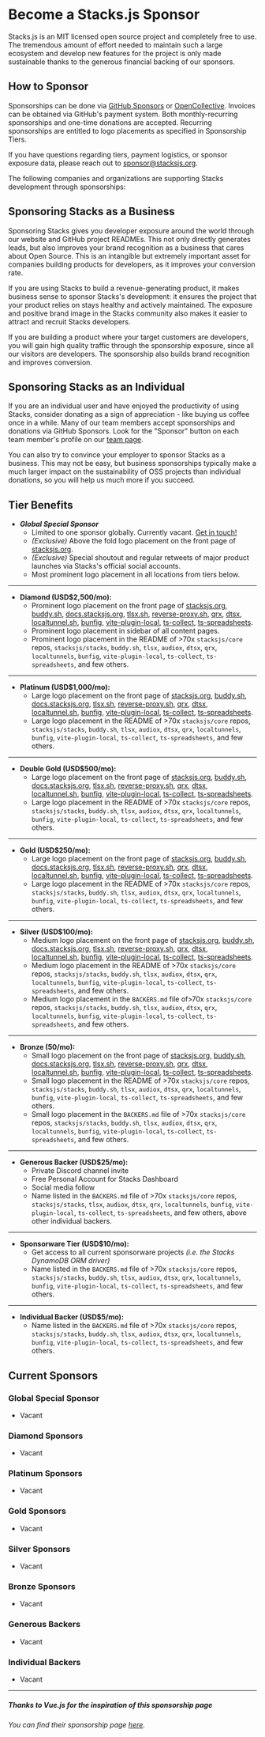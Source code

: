 # Become a Stacks.js Sponsor

Stacks.js is an MIT licensed open source project and completely free to use. The tremendous amount of effort needed to maintain such a large ecosystem and develop new features for the project is only made sustainable thanks to the generous financial backing of our sponsors.

## How to Sponsor

Sponsorships can be done via [GitHub Sponsors](https://github.com/sponsors/chrisbbreuer) or [OpenCollective](https://opencollective.com/stacksjs). Invoices can be obtained via GitHub's payment system. Both monthly-recurring sponsorships and one-time donations are accepted. Recurring sponsorships are entitled to logo placements as specified in Sponsorship Tiers.

If you have questions regarding tiers, payment logistics, or sponsor exposure data, please reach out to <sponsor@stacksjs.org>.

The following companies and organizations are supporting Stacks development through sponsorships:

## Sponsoring Stacks as a Business

Sponsoring Stacks gives you developer exposure around the world through our website and GitHub project READMEs. This not only directly generates leads, but also improves your brand recognition as a business that cares about Open Source. This is an intangible but extremely important asset for companies building products for developers, as it improves your conversion rate.

If you are using Stacks to build a revenue-generating product, it makes business sense to sponsor Stacks's development: it ensures the project that your product relies on stays healthy and actively maintained. The exposure and positive brand image in the Stacks community also makes it easier to attract and recruit Stacks developers.

If you are building a product where your target customers are developers, you will gain high quality traffic through the sponsorship exposure, since all our visitors are developers. The sponsorship also builds brand recognition and improves conversion.

## Sponsoring Stacks as an Individual

If you are an individual user and have enjoyed the productivity of using Stacks, consider donating as a sign of appreciation - like buying us coffee once in a while. Many of our team members accept sponsorships and donations via GitHub Sponsors. Look for the "Sponsor" button on each team member's profile on our [team page](https://stacksjs-docs.netlify.app/team).

You can also try to convince your employer to sponsor Stacks as a business. This may not be easy, but business sponsorships typically make a much larger impact on the sustainability of OSS projects than individual donations, so you will help us much more if you succeed.

## Tier Benefits

- ***Global Special Sponsor***
  - Limited to one sponsor globally. Currently vacant. [Get in touch!](mailto:sponsors@stacksjs.org)
  - *(Exclusive)* Above the fold logo placement on the front page of [stacksjs.org](https://stacksjs.org).
  - *(Exclusive)* Special shoutout and regular retweets of major product launches via Stacks's official social accounts.
  - Most prominent logo placement in all locations from tiers below.

___

- **Diamond (USD$2,500/mo):**
  - Prominent logo placement on the front page of [stacksjs.org](https://stacksjs.org), [buddy.sh](https://buddy.sh), [docs.stacksjs.org](https://docs.stacksjs.org), [tlsx.sh](https://tlsx.sh), [reverse-proxy.sh](https://reverse-proxy.sh), [qrx](https://ts-quick-reaction.netlify.app), [dtsx](https://github.com/stacksjs/dtsx), [localtunnel.sh](https://localtunnel.sh), [bunfig](https://bunfig.netlify.app/), [vite-plugin-local](https://vite-plugin-local.netlify.app/), [ts-collect](https://ts-collect.netlify.app/), [ts-spreadsheets](https://ts-spreadsheets.netlify.app/).
  - Prominent logo placement in sidebar of all content pages.
  - Prominent logo placement in the README of >70x `stacksjs/core` repos, `stacksjs/stacks`, `buddy.sh`, `tlsx`, `audiox`, `dtsx`, `qrx`, `localtunnels`, `bunfig`, `vite-plugin-local`, `ts-collect`, `ts-spreadsheets`, and few others.

___

- **Platinum (USD$1,000/mo):**
  - Large logo placement on the front page of [stacksjs.org](https://stacksjs.org), [buddy.sh](https://buddy.sh), [docs.stacksjs.org](https://docs.stacksjs.org), [tlsx.sh](https://tlsx.sh), [reverse-proxy.sh](https://reverse-proxy.sh), [qrx](https://ts-quick-reaction.netlify.app), [dtsx](https://github.com/stacksjs/dtsx), [localtunnel.sh](https://localtunnel.sh), [bunfig](https://bunfig.netlify.app/), [vite-plugin-local](https://vite-plugin-local.netlify.app/), [ts-collect](https://ts-collect.netlify.app/), [ts-spreadsheets](https://ts-spreadsheets.netlify.app/).
  - Large logo placement in the README of >70x `stacksjs/core` repos, `stacksjs/stacks`, `buddy.sh`, `tlsx`, `audiox`, `dtsx`, `qrx`, `localtunnels`, `bunfig`, `vite-plugin-local`, `ts-collect`, `ts-spreadsheets`, and few others.

___

- **Double Gold (USD$500/mo):**
  - Large logo placement on the front page of [stacksjs.org](https://stacksjs.org), [buddy.sh](https://buddy.sh), [docs.stacksjs.org](https://docs.stacksjs.org), [tlsx.sh](https://tlsx.sh), [reverse-proxy.sh](https://reverse-proxy.sh), [qrx](https://ts-quick-reaction.netlify.app), [dtsx](https://github.com/stacksjs/dtsx), [localtunnel.sh](https://localtunnel.sh), [bunfig](https://bunfig.netlify.app/), [vite-plugin-local](https://vite-plugin-local.netlify.app/), [ts-collect](https://ts-collect.netlify.app/), [ts-spreadsheets](https://ts-spreadsheets.netlify.app/).
  - Large logo placement in the README of >70x `stacksjs/core` repos, `stacksjs/stacks`, `buddy.sh`, `tlsx`, `audiox`, `dtsx`, `qrx`, `localtunnels`, `bunfig`, `vite-plugin-local`, `ts-collect`, `ts-spreadsheets`, and few others.

___

- **Gold (USD$250/mo):**
  - Large logo placement on the front page of [stacksjs.org](https://stacksjs.org), [buddy.sh](https://buddy.sh), [docs.stacksjs.org](https://docs.stacksjs.org), [tlsx.sh](https://tlsx.sh), [reverse-proxy.sh](https://reverse-proxy.sh), [qrx](https://ts-quick-reaction.netlify.app), [dtsx](https://github.com/stacksjs/dtsx), [localtunnel.sh](https://localtunnel.sh), [bunfig](https://bunfig.netlify.app/), [vite-plugin-local](https://vite-plugin-local.netlify.app/), [ts-collect](https://ts-collect.netlify.app/), [ts-spreadsheets](https://ts-spreadsheets.netlify.app/).
  - Large logo placement in the README of >70x `stacksjs/core` repos, `stacksjs/stacks`, `buddy.sh`, `tlsx`, `audiox`, `dtsx`, `qrx`, `localtunnels`, `bunfig`, `vite-plugin-local`, `ts-collect`, `ts-spreadsheets`, and few others.

___

- **Silver (USD$100/mo):**
  - Medium logo placement on the front page of [stacksjs.org](https://stacksjs.org), [buddy.sh](https://buddy.sh), [docs.stacksjs.org](https://docs.stacksjs.org), [tlsx.sh](https://tlsx.sh), [reverse-proxy.sh](https://reverse-proxy.sh), [qrx](https://ts-quick-reaction.netlify.app), [dtsx](https://github.com/stacksjs/dtsx), [localtunnel.sh](https://localtunnel.sh), [bunfig](https://bunfig.netlify.app/), [vite-plugin-local](https://vite-plugin-local.netlify.app/), [ts-collect](https://ts-collect.netlify.app/), [ts-spreadsheets](https://ts-spreadsheets.netlify.app/).
  - Medium logo placement in the README of >70x `stacksjs/core` repos, `stacksjs/stacks`, `buddy.sh`, `tlsx`, `audiox`, `dtsx`, `qrx`, `localtunnels`, `bunfig`, `vite-plugin-local`, `ts-collect`, `ts-spreadsheets`, and few others.
  - Medium logo placement in the `BACKERS.md` file of>70x `stacksjs/core` repos, `stacksjs/stacks`, `buddy.sh`, `tlsx`, `audiox`, `dtsx`, `qrx`, `localtunnels`, `bunfig`, `vite-plugin-local`, `ts-collect`, `ts-spreadsheets`, and few others.

___

- **Bronze (50/mo):**
  - Small logo placement on the front page of [stacksjs.org](https://stacksjs.org), [buddy.sh](https://buddy.sh), [docs.stacksjs.org](https://docs.stacksjs.org), [tlsx.sh](https://tlsx.sh), [reverse-proxy.sh](https://reverse-proxy.sh), [qrx](https://ts-quick-reaction.netlify.app), [dtsx](https://github.com/stacksjs/dtsx), [localtunnel.sh](https://localtunnel.sh), [bunfig](https://bunfig.netlify.app/), [vite-plugin-local](https://vite-plugin-local.netlify.app/), [ts-collect](https://ts-collect.netlify.app/), [ts-spreadsheets](https://ts-spreadsheets.netlify.app/).
  - Small logo placement in the README of >70x `stacksjs/core` repos, `stacksjs/stacks`, `buddy.sh`, `tlsx`, `audiox`, `dtsx`, `qrx`, `localtunnels`, `bunfig`, `vite-plugin-local`, `ts-collect`, `ts-spreadsheets`, and few others.
  - Small logo placement in the `BACKERS.md` file of >70x `stacksjs/core` repos, `stacksjs/stacks`, `buddy.sh`, `tlsx`, `audiox`, `dtsx`, `qrx`, `localtunnels`, `bunfig`, `vite-plugin-local`, `ts-collect`, `ts-spreadsheets`, and few others.

___

- **Generous Backer (USD$25/mo):**
  - Private Discord channel invite
  - Free Personal Account for Stacks Dashboard
  - Social media follow
  - Name listed in the `BACKERS.md` file of >70x `stacksjs/core` repos, `stacksjs/stacks`, `tlsx`, `audiox`, `dtsx`, `qrx`, `localtunnels`, `bunfig`, `vite-plugin-local`, `ts-collect`, `ts-spreadsheets`, and few others, above other individual backers.

___

- **Sponsorware Tier (USD$10/mo):**
  - Get access to all current sponsorware projects *(i.e. the Stacks DynamoDB ORM driver)*
  - Name listed in the `BACKERS.md` file of >70x `stacksjs/core` repos, `stacksjs/stacks`, `buddy.sh`, `tlsx`, `audiox`, `dtsx`, `qrx`, `localtunnels`, `bunfig`, `vite-plugin-local`, `ts-collect`, `ts-spreadsheets`, and few others.

___

- **Individual Backer (USD$5/mo):**
  - Name listed in the `BACKERS.md` file of >70x `stacksjs/core` repos, `stacksjs/stacks`, `buddy.sh`, `tlsx`, `audiox`, `dtsx`, `qrx`, `localtunnels`, `bunfig`, `vite-plugin-local`, `ts-collect`, `ts-spreadsheets`, and few others.

## Current Sponsors

### Global Special Sponsor

- Vacant

### Diamond Sponsors

- Vacant

### Platinum Sponsors

- Vacant

### Gold Sponsors

- Vacant

### Silver Sponsors

- Vacant

### Bronze Sponsors

- Vacant

### Generous Backers

- Vacant

### Individual Backers

- Vacant

___

##### Thanks to Vue.js for the inspiration of this sponsorship page

*You can find their sponsorship page [here](https://vuejs.org/sponsor/).*
